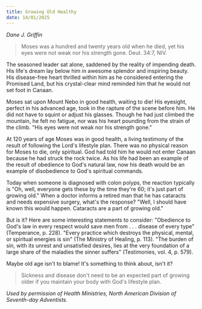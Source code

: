 ```yaml
---
title: Growing Old Healthy
date: 14/01/2025
---
```


_Dane J. Griffin_

> <p></p>
> Moses was a hundred and twenty years old when he died, yet his eyes were not weak nor his strength gone. Deut. 34:7, NIV.

The seasoned leader sat alone, saddened by the reality of impending death. His life's dream lay below him in awesome splendor and inspiring beauty. His disease-free heart thrilled within him as he considered entering the Promised Land, but his crystal-clear mind reminded him that he would not set foot in Canaan.

Moses sat upon Mount Nebo in good health, waiting to die! His eyesight, perfect in his advanced age, took in the rapture of the scene before him. He did not have to squint or adjust his glasses. Though he had just climbed the mountain, he felt no fatigue, nor was his heart pounding from the strain of the climb. "His eyes were not weak nor his strength gone."

At 120 years of age Moses was in good health, a living testimony of the result of following the Lord's lifestyle plan. There was no physical reason for Moses to die, only spiritual. God had told him he would not enter Canaan because he had struck the rock twice. As his life had been an example of the result of obedience to God's natural law, now his death would be an example of disobedience to God's spiritual commands.

Today when someone is diagnosed with colon polyps, the reaction typically is "Oh, well, everyone gets these by the time they're 60; it's just part of growing old." When a doctor informs a retired man that he has cataracts and needs expensive surgery, what's the response? "Well, I should have known this would happen. Cataracts are a part of growing old."

But is it? Here are some interesting statements to consider: "Obedience to God's law in every respect would save men from . . . disease of every type" (Temperance, p. 228). "Every practice which destroys the physical, mental, or spiritual energies is sin" (The Ministry of Healing, p. 113). "The burden of sin, with its unrest and unsatisfied desires, lies at the very foundation of a large share of the maladies the sinner suffers" (Testimonies, vol. 4, p. 579).

Maybe old age isn't to blame! It's something to think about, isn't it?

> <callout></callout>
> Sickness and disease don't need to be an expected part of growing older if you maintain your body with God's lifestyle plan.

_Used by permission of Health Ministries, North American Division of Seventh-day Adventists._